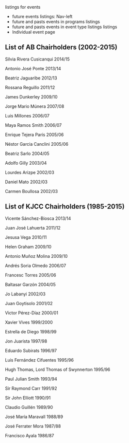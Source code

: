 listings for events

- future events listings: Nav-left
- future and pasts events in programs listings
- future and pasts events in event type listings listings
- Individual event page

## List of AB Chairholders (2002-2015)

Silvia Rivera Cusicanqui
2014/15

Antonio José Ponte
2013/14

Beatriz Jaguaribe
2012/13

Rossana Reguillo
2011/12

James Dunkerley
2009/10

Jorge Mario Múnera
2007/08

Luis Millones
2006/07

Maya Ramos Smith
2006/07

Enrique Tejera París
2005/06

Néstor Garcia Canclini
2005/06

Beatriz Sarlo
2004/05

Adolfo Gilly
2003/04

Lourdes Arizpe
2002/03

Daniel Mato
2002/03

Carmen Boullosa
2002/03



## List of KJCC Chairholders (1985-2015)

Vicente Sánchez-Biosca
2013/14

Juan José Lahuerta
2011/12

Jesusa Vega
2010/11

Helen Graham
2009/10

Antonio Muñoz Molina
2009/10

Andrés Soria Olmedo
2006/07

Francesc Torres
2005/06

Baltasar Garzón
2004/05

Jo Labanyi
2002/03

Juan Goytisolo
2001/02

Victor Pérez-Díaz
2000/01

Xavier Vives
1999/2000

Estrella de Diego
1998/99

Jon Juarista
1997/98

Eduardo Subirats
1996/97

Luis Fernández Cifuentes
1995/96

Hugh Thomas, Lord Thomas of Swynnerton
1995/96

Paul Julian Smith
1993/94

Sir Raymond Carr
1991/92

Sir John Elliott
1990/91

Claudio Guillén
1989/90

José María Maravall
1988/89

José Ferrater Mora
1987/88

Francisco Ayala
1986/87


